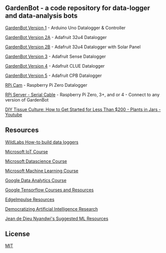 ## GardenBot - a code repository for data-logger and data-analysis bots 

   [GardenBot Version 1](https://github.com/AnchorageBot/GardenBotProjects/blob/master/ArduinoUno_GardenBot.ino) - Arduino Uno Datalogger & Controller 
    
   [GardenBot Version 2A](https://github.com/AnchorageBot/GardenBot/blob/master/Adafruit32u4_GardenBot.ino) - Adafruit 32u4 Datalogger 

   [GardenBot Version 2B](https://github.com/AnchorageBot/GardenBotProjects/blob/master/Adafruit32u4_GardenBotPV.ino) - Adafruit 32u4 Datalogger with Solar Panel

   [GardenBot Version 3](https://github.com/AnchorageBot/GardenBot/blob/master/AdafruitSense_GardenBot.py) - Adafruit Sense Datalogger
       
   [GardenBot Version 4](https://github.com/AnchorageBot/GardenBot/blob/master/AdafruitCLUE_GardenBot.py) - Adafruit CLUE Datalogger
   
   [GardenBot Version 5](https://github.com/AnchorageBot/GardenBotProjects/blob/master/Adafruit_CPB_GardenBot.py) - Adafruit CPB Datalogger
   
   [RPi Cam](https://github.com/AnchorageBot/GardenBot/blob/master/RPi_Cam.py) - Raspberry Pi Zero Datalogger
  
   [RPi Server - Serial Cable](https://github.com/AnchorageBot/GardenBot/blob/master/RPi_Get_MCU_Data.py) - Raspberry Pi Zero, 3+, and or 4 - Connect to any version of GardenBot 

   [DIY Tissue Culture: How to Get Started for Less Than $200 - Plants in Jars - Youtube](https://youtu.be/lWVjYbvsIaA?si=64nezxGQ7ssjUuRE)
   
   ## Resources
   
   [WildLabs How-to build data loggers](https://www.youtube.com/watch?v=elFbWEZ7P-I&list=PLWcz3iwCnCqTSULmKns48ny1StvNqLi2d&index=1)
   
   [Microsoft IoT Course](https://github.com/microsoft/IoT-For-Beginners)
   
   [Microsoft Datascience Course](https://github.com/microsoft/Data-Science-For-Beginners)
   
   [Microsoft Machine Learning Course](https://github.com/microsoft/ML-For-Beginners)
   
   [Google Data Analytics Course](https://grow.google/certificates/data-analytics/#?modal_active=none)
   
   [Google Tensorflow Courses and Resources](https://www.tensorflow.org/resources/learn-ml)
   
   [EdgeImpulse Resources](https://www.edgeimpulse.com)
   
   [Democratizing Artificial Intelligence Research](https://github.com/dair-ai)
   
   [Jean de Dieu Nyandwi's Suggested ML Resources](https://github.com/Nyandwi/machine_learning_complete)
   
   ## License
   
   [MIT](https://choosealicense.com/licenses/mit/)

